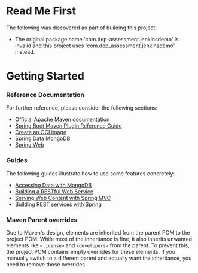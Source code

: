 # Read Me First
The following was discovered as part of building this project:

* The original package name 'com.dep-assessment.jenkinsdemo' is invalid and this project uses 'com.dep_assessment.jenkinsdemo' instead.

# Getting Started

### Reference Documentation
For further reference, please consider the following sections:

* [Official Apache Maven documentation](https://maven.apache.org/guides/index.html)
* [Spring Boot Maven Plugin Reference Guide](https://docs.spring.io/spring-boot/docs/3.2.8/maven-plugin/reference/html/)
* [Create an OCI image](https://docs.spring.io/spring-boot/docs/3.2.8/maven-plugin/reference/html/#build-image)
* [Spring Data MongoDB](https://docs.spring.io/spring-boot/docs/3.2.8/reference/htmlsingle/index.html#data.nosql.mongodb)
* [Spring Web](https://docs.spring.io/spring-boot/docs/3.2.8/reference/htmlsingle/index.html#web)

### Guides
The following guides illustrate how to use some features concretely:

* [Accessing Data with MongoDB](https://spring.io/guides/gs/accessing-data-mongodb/)
* [Building a RESTful Web Service](https://spring.io/guides/gs/rest-service/)
* [Serving Web Content with Spring MVC](https://spring.io/guides/gs/serving-web-content/)
* [Building REST services with Spring](https://spring.io/guides/tutorials/rest/)

### Maven Parent overrides

Due to Maven's design, elements are inherited from the parent POM to the project POM.
While most of the inheritance is fine, it also inherits unwanted elements like `<license>` and `<developers>` from the parent.
To prevent this, the project POM contains empty overrides for these elements.
If you manually switch to a different parent and actually want the inheritance, you need to remove those overrides.

